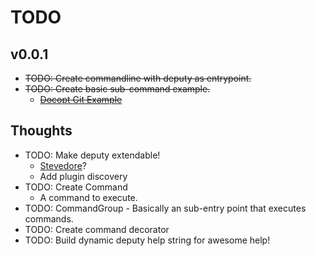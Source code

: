 # TODO

[Docopt Git Example]: https://github.com/docopt/docopt/blob/master/examples/git/git.py
[Stevedore]: http://stevedore.readthedocs.org/en/latest/index.html

## v0.0.1

- ~~TODO: Create commandline with deputy as entrypoint.~~
- ~~TODO: Create basic sub-command example.~~
    - ~~[Docopt Git Example]~~


## Thoughts
- TODO: Make deputy extendable!
    - [Stevedore]?
    - Add plugin discovery
- TODO: Create Command
    - A command to execute.
- TODO: CommandGroup
        - Basically an sub-entry point that executes commands.
- TODO: Create command decorator
- TODO: Build dynamic deputy help string for awesome help!


